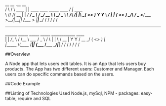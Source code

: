  __      __       .__                                  __          
/  \    /  \ ____ |  |   ____  ____   _____   ____   _/  |_  ____  
\   \/\/   // __ \|  | _/ ___\/  _ \ /     \_/ __ \  \   __\/  _ \ 
 \        /\  ___/|  |_\  \__(  <_> )  Y Y  \  ___/   |  | (  <_> )
  \__/\  /  \___  >____/\___  >____/|__|_|  /\___  >  |__|  \____/ 
       \/       \/          \/            \/     \/                
__________                                            
\______   \_____    _____ _____  ____________   ____  
 |    |  _/\__  \  /     \\__  \ \___   /  _ \ /    \ 
 |    |   \ / __ \|  Y Y  \/ __ \_/    (  <_> )   |  \
 |______  /(____  /__|_|  (____  /_____ \____/|___|  /
        \/      \/      \/     \/      \/          \/ 

##Overview 

A Node app that lets users edit tables. It is an App that lets users buy products. The App has two different users: Customer and Manager. Each users can do specific commands based on the users.

##Code Example




##Listing of Technologies Used
Node.js, mySql, NPM - packages: easy-table, require and SQL